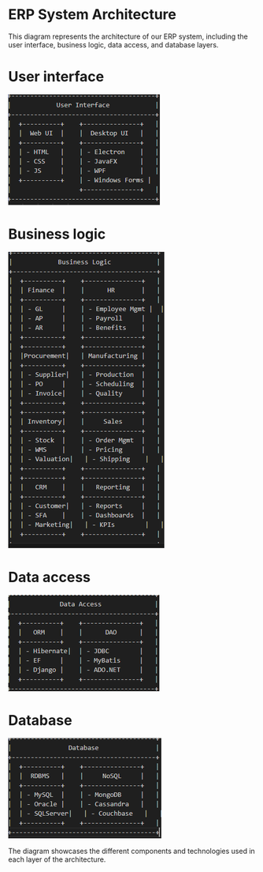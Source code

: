 # ERP System Architecture

This diagram represents the architecture of our ERP system, including the user interface, business logic, data access, and database layers.
# User interface
![ERP System Architecture Diagram](diagram.png)
# Business logic
 ![ERP System Architecture Diagram](diagram-2.png)
 # Data access
  ![ERP System Architecture Diagram](diagram-3.png)
  # Database
  ![ERP System Architecture Diagram](diagram-4.png) 

The diagram showcases the different components and technologies used in each layer of the architecture.
